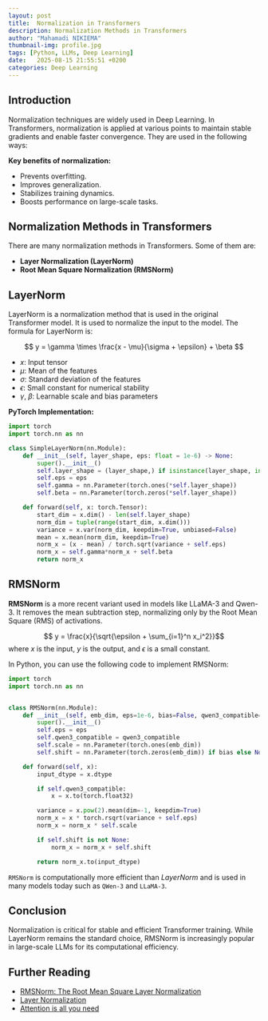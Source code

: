 ```yaml
---
layout: post
title:  Normalization in Transformers
description: Normalization Methods in Transformers
author: "Mahamadi NIKIEMA"
thumbnail-img: profile.jpg
tags: [Python, LLMs, Deep Learning]
date:   2025-08-15 21:55:51 +0200
categories: Deep Learning
---
```


## Introduction

Normalization techniques are widely used in Deep Learning. In Transformers, normalization is applied at various points to maintain stable gradients and enable faster convergence. They are used in the following ways:

**Key benefits of normalization:**
- Prevents overfitting.
- Improves generalization.
- Stabilizes training dynamics.
- Boosts performance on large-scale tasks.

## Normalization Methods in Transformers

There are many normalization methods in Transformers. Some of them are:

- **Layer Normalization (LayerNorm)**
- **Root Mean Square Normalization (RMSNorm)**

## LayerNorm

LayerNorm is a normalization method that is used in the original Transformer model. It is used to normalize the input to the model. The formula for LayerNorm is:

$$
y = \gamma \times \frac{x - \mu}{\sigma + \epsilon} + \beta
$$

- $x$: Input tensor  
- $\mu$: Mean of the features  
- $\sigma$: Standard deviation of the features  
- $\epsilon$: Small constant for numerical stability  
- $\gamma$, $\beta$: Learnable scale and bias parameters  


**PyTorch Implementation:**

```python
import torch
import torch.nn as nn

class SimpleLayerNorm(nn.Module):
    def __init__(self, layer_shape, eps: float = 1e-6) -> None:
        super().__init__()
        self.layer_shape = (layer_shape,) if isinstance(layer_shape, int) else tuple(layer_shape)
        self.eps = eps
        self.gamma = nn.Parameter(torch.ones(*self.layer_shape))
        self.beta = nn.Parameter(torch.zeros(*self.layer_shape))

    def forward(self, x: torch.Tensor):
        start_dim = x.dim() - len(self.layer_shape)
        norm_dim = tuple(range(start_dim, x.dim()))
        variance = x.var(norm_dim, keepdim=True, unbiased=False)
        mean = x.mean(norm_dim, keepdim=True)
        norm_x = (x - mean) / torch.sqrt(variance + self.eps)
        norm_x = self.gamma*norm_x + self.beta
        return norm_x
```

## RMSNorm

**RMSNorm** is a more recent variant used in models like LLaMA-3 and Qwen-3.
It removes the mean subtraction step, normalizing only by the Root Mean Square (RMS) of activations.

$$
y = \frac{x}{\sqrt{\epsilon + \sum_{i=1}^n x_i^2}}$$
where $x$ is the input, $y$ is the output, and $\epsilon$ is a small constant.

In Python, you can use the following code to implement RMSNorm:


```python
import torch
import torch.nn as nn


class RMSNorm(nn.Module):
    def __init__(self, emb_dim, eps=1e-6, bias=False, qwen3_compatible=True):
        super().__init__()
        self.eps = eps
        self.qwen3_compatible = qwen3_compatible
        self.scale = nn.Parameter(torch.ones(emb_dim))
        self.shift = nn.Parameter(torch.zeros(emb_dim)) if bias else None

    def forward(self, x):
        input_dtype = x.dtype

        if self.qwen3_compatible:
            x = x.to(torch.float32)

        variance = x.pow(2).mean(dim=-1, keepdim=True)
        norm_x = x * torch.rsqrt(variance + self.eps)
        norm_x = norm_x * self.scale

        if self.shift is not None:
            norm_x = norm_x + self.shift

        return norm_x.to(input_dtype)
```

``RMSNorm`` is computationally more efficient than $LayerNorm$ and is used in many models today such as `QWen-3` and `LLaMA-3`.

## Conclusion

Normalization is critical for stable and efficient Transformer training.
While LayerNorm remains the standard choice, RMSNorm is increasingly popular in large-scale LLMs for its computational efficiency.


## Further Reading

- [RMSNorm: The Root Mean Square Layer Normalization](https://arxiv.org/abs/1910.07467)
- [Layer Normalization](https://arxiv.org/abs/1607.06450)
- [Attention is all you need](https://arxiv.org/abs/1706.03762)